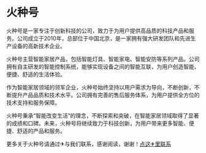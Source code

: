 # 火种号

火种号是一家专注于创新科技的公司，致力于为用户提供高品质的科技产品和服务。公司成立于2010年，总部位于中国北京，是一家拥有强大研发团队和先进生产设备的高新技术企业。

火种号主营智能家居产品，包括智能灯具、智能家电、智能安防等系列产品。公司拥有自主研发的智能控制系统，能够实现设备之间的智能互联，为用户创造智能、便捷、舒适的生活体验。

作为智能家居领域的领军企业，火种号始终坚持以用户需求为导向，不断创新，不断提升产品品质和技术水平。公司拥有完善的售后服务体系，为用户提供全方位的技术支持和服务保障。

火种号秉承“智能改变生活”的理念，不断探索和突破，在智能家居领域取得了显著的成绩和口碑。未来，火种号将继续致力于科技创新，为用户带来更多智能、便捷、舒适的产品和服务。

更多关于火种号请通过✈与我们联系，感谢阅读，谢谢！[点这✈里联系](https://acc.k02.cc)